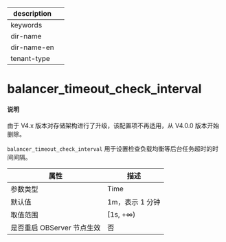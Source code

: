 |description||
|---|---|
|keywords||
|dir-name||
|dir-name-en||
|tenant-type||

# balancer_timeout_check_interval

<main id="notice" type='explain'>
<h4>说明</h4>
<p>由于 V4.x 版本对存储架构进行了升级，该配置项不再适用，从 V4.0.0 版本开始删除。</p>
</main>

`balancer_timeout_check_interval` 用于设置检查负载均衡等后台任务超时的时间间隔。

|      **属性**      |   **描述**   |
|------------------|------------|
| 参数类型                      | Time      |
| 默认值              | 1m，表示 1 分钟 |
| 取值范围             | \[1s, +∞)  |
| 是否重启 OBServer 节点生效 | 否          |



